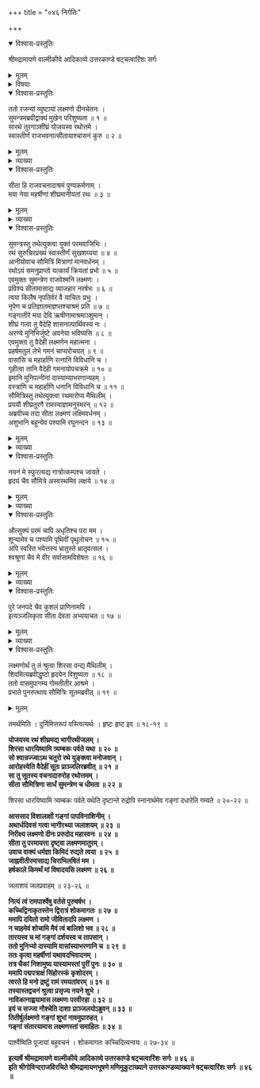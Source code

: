+++
title = "०४६ निर्गतिः"

+++

<details open><summary>विश्वास-प्रस्तुतिः</summary>

श्रीमद्रामायणे वाल्मीकीये आदिकाव्ये उत्तरकाण्डे षट्चत्वारिंशः सर्गः
</details>

<details><summary>मूलम्</summary>

श्रीमद्रामायणे वाल्मीकीये आदिकाव्ये उत्तरकाण्डे षट्चत्वारिंशः सर्गः
</details>

<details><summary>विषयाः</summary>

लक्ष्मणेन सीतां प्रति  
वन-नयनाय रामे तत्-प्रार्थना-स्मारणेन  
वन-गमनाय सज्जीभवन-चोदना ॥ १ ॥  
सीतया हर्षान् मुनि-पत्नीभ्यो दित्सया  
नाना-वसनाभरणाद्य्-आदानेन  
सु-मन्त्रानीत-रथारोहणम् ॥ २ ॥  
लक्ष्मणेन सीता--सु-मन्त्राभ्यां सह गङ्गा-तीरम् एत्य  
नाविकान् प्रति नौकानयन-चोदना ॥ ३ ॥
</details>

<details open><summary>विश्वास-प्रस्तुतिः</summary>

ततो रजन्यां व्युष्टायां लक्ष्मणो दीनचेतनः ।  
सुमन्त्रमब्रवीद्वाक्यं मुखेन परिशुष्यता ॥ १ ॥  
सारथे तुरगाञ्शीघ्रं योजयस्व रथोत्तमे ।  
स्वास्तीर्णं राजभवनात्सीतायाश्चासनं कुरु ॥ २ ॥
</details>

<details><summary>मूलम्</summary>

ततो रजन्यां व्युष्टायां लक्ष्मणो दीनचेतनः ।  
सुमन्त्रमब्रवीद्वाक्यं मुखेन परिशुष्यता ॥ १ ॥  
सारथे तुरगाञ्शीघ्रं योजयस्व रथोत्तमे ।  
स्वास्तीर्णं राजभवनात्सीतायाश्चासनं कुरु ॥ २ ॥
</details>

<details><summary>व्याख्या</summary>

स्वास्तीर्णमिति । सीतायाश्च शुभमासनं राजभवनादानीय स्वास्तीर्णं रथं कुरु ॥ २ ॥
</details>

<details open><summary>विश्वास-प्रस्तुतिः</summary>

सीता हि राजवचनादाश्रमं पुण्यकर्मणाम् ।  
मया नेया महर्षीणां शीघ्रमानीयतां रथः ॥ ३ ॥
</details>

<details><summary>मूलम्</summary>

सीता हि राजवचनादाश्रमं पुण्यकर्मणाम् ।  
मया नेया महर्षीणां शीघ्रमानीयतां रथः ॥ ३ ॥
</details>

<details><summary>व्याख्या</summary>

कुत इत्यत्राह-सीता हीत्यादि ॥ ३ ॥
</details>

<details open><summary>विश्वास-प्रस्तुतिः</summary>

सुमन्त्रस्तु तथेत्युक्त्वा युक्तं परमवाजिभिः ।  
रथं सुरुचिरप्रख्यं स्वास्तीर्णं सुखशय्यया ॥ ४ ॥  
आनीयोवाच सौमित्रिं मित्राणां मानवर्धनम् ।  
रथोऽयं समनुप्राप्तो यत्कार्यं क्रियतां प्रभो ॥ ५ ॥  
एवमुक्तः सुमन्त्रेण राजवेश्मनि लक्ष्मणः ।  
प्रविश्य सीतामासाद्य व्याजहार नरर्षभः ॥ ६ ॥  
त्वया किलैष नृपतिर्वरं वै याचितः प्रभुः ।  
नृपेण च प्रतिज्ञातमाज्ञप्तश्चाश्रमं प्रति ॥ ७ ॥  
गङ्गातीरे मया देवि ऋषीणामाश्रमाञ्शुमान् ।  
शीघ्रं गत्वा तु वैदेहि शासनात्पार्थिवस्य नः ।  
अरण्ये मुनिभिर्जुष्टे अवनेया भविष्यसि ॥ ८ ॥  
एवमुक्ता तु वैदेही लक्ष्मणेन महात्मना ।  
प्रहर्षमतुलं लेभे गमनं चाप्यरोचयत् ॥ ९ ॥  
वासांसि च महार्हाणि रत्नानि विविधानि च ।  
गृहीत्वा तानि वैदेही गमनायोपचक्रमे ॥ १० ॥  
इमानि मुनिपत्नीनां दास्याम्याभरणान्यहम् ।  
वस्त्राणि च महार्हाणि धनानि विविधानि च ॥ ११ ॥  
सौमित्रिस्तु तथेत्युक्त्वा रथमारोप्य मैथिलीम् ।  
प्रययौ शीघ्रतुरगै रामस्याज्ञामनुस्मरन् ॥ १२ ॥  
अब्रवीच्च तदा सीता लक्ष्मणं लक्ष्मिवर्धनम् ।  
अशुभानि बहून्येव पश्यामि रघुनन्दन ॥ १३ ॥
</details>

<details><summary>मूलम्</summary>

सुमन्त्रस्तु तथेत्युक्त्वा युक्तं परमवाजिभिः ।  
रथं सुरुचिरप्रख्यं स्वास्तीर्णं सुखशय्यया ॥ ४ ॥  
आनीयोवाच सौमित्रिं मित्राणां मानवर्धनम् ।  
रथोऽयं समनुप्राप्तो यत्कार्यं क्रियतां प्रभो ॥ ५ ॥  
एवमुक्तः सुमन्त्रेण राजवेश्मनि लक्ष्मणः ।  
प्रविश्य सीतामासाद्य व्याजहार नरर्षभः ॥ ६ ॥  
त्वया किलैष नृपतिर्वरं वै याचितः प्रभुः ।  
नृपेण च प्रतिज्ञातमाज्ञप्तश्चाश्रमं प्रति ॥ ७ ॥  
गङ्गातीरे मया देवि ऋषीणामाश्रमाञ्शुमान् ।  
शीघ्रं गत्वा तु वैदेहि शासनात्पार्थिवस्य नः ।  
अरण्ये मुनिभिर्जुष्टे अवनेया भविष्यसि ॥ ८ ॥  
एवमुक्ता तु वैदेही लक्ष्मणेन महात्मना ।  
प्रहर्षमतुलं लेभे गमनं चाप्यरोचयत् ॥ ९ ॥  
वासांसि च महार्हाणि रत्नानि विविधानि च ।  
गृहीत्वा तानि वैदेही गमनायोपचक्रमे ॥ १० ॥  
इमानि मुनिपत्नीनां दास्याम्याभरणान्यहम् ।  
वस्त्राणि च महार्हाणि धनानि विविधानि च ॥ ११ ॥  
सौमित्रिस्तु तथेत्युक्त्वा रथमारोप्य मैथिलीम् ।  
प्रययौ शीघ्रतुरगै रामस्याज्ञामनुस्मरन् ॥ १२ ॥  
अब्रवीच्च तदा सीता लक्ष्मणं लक्ष्मिवर्धनम् ।  
अशुभानि बहून्येव पश्यामि रघुनन्दन ॥ १३ ॥
</details>

<details><summary>व्याख्या</summary>

सुरुचिरप्रख्यं सुन्दरशोभम् ॥ ४-१३ ॥
</details>

<details open><summary>विश्वास-प्रस्तुतिः</summary>

नयनं मे स्फुरत्यद्य गात्रोत्कम्पश्च जायते ।  
हृदयं चैव सौमित्रे अस्वस्थमिव लक्षये ॥ १४ ॥
</details>

<details><summary>मूलम्</summary>

नयनं मे स्फुरत्यद्य गात्रोत्कम्पश्च जायते ।  
हृदयं चैव सौमित्रे अस्वस्थमिव लक्षये ॥ १४ ॥
</details>

<details><summary>व्याख्या</summary>

हृदयं मनः ॥ १४ ॥
</details>

<details open><summary>विश्वास-प्रस्तुतिः</summary>

औत्सुक्यं परमं चापि अधृतिश्च परा मम ।  
शून्यामेव च पश्यामि पृथिवीं पृथुलोचन ॥ १५ ॥  
अपि स्वस्ति भवेत्तस्य भ्रातुस्ते भ्रातृवत्सल ।  
श्वश्रूणां चैव मे वीर सर्वासामविशेषतः ॥ १६ ॥
</details>

<details><summary>मूलम्</summary>

औत्सुक्यं परमं चापि अधृतिश्च परा मम ।  
शून्यामेव च पश्यामि पृथिवीं पृथुलोचन ॥ १५ ॥  
अपि स्वस्ति भवेत्तस्य भ्रातुस्ते भ्रातृवत्सल ।  
श्वश्रूणां चैव मे वीर सर्वासामविशेषतः ॥ १६ ॥
</details>

<details><summary>व्याख्या</summary>

औत्सुक्यं पुण्याश्रमदर्शनविषयजं । शून्यां सुखशून्याम् ॥ १५ -१६ ॥
</details>

<details open><summary>विश्वास-प्रस्तुतिः</summary>

पुरे जनपदे चैव कुशलं प्राणिनामपि ।  
इत्यञ्जलिकृता सीता देवता अभ्ययाचत ॥ १७ ॥
</details>

<details><summary>मूलम्</summary>

पुरे जनपदे चैव कुशलं प्राणिनामपि ।  
इत्यञ्जलिकृता सीता देवता अभ्ययाचत ॥ १७ ॥
</details>

<details><summary>व्याख्या</summary>

अञ्जलिकृता कृताञ्जलिः ॥ १७ ॥
</details>

<details open><summary>विश्वास-प्रस्तुतिः</summary>

लक्ष्मणोर्थं तु तं श्रुत्वा शिरसा वन्द्य मैथिलीम् ।  
शिवमित्यब्रवीद्धृष्टो हृदयेन विशुष्यता ॥ १८ ॥  
ततो वासमुपागम्य गोमतीतीर आश्रमे ।  
प्रभाते पुनरुत्थाय सौमित्रिः सूतमब्रवीत् ॥ १९ ॥
</details>

<details><summary>मूलम्</summary>

लक्ष्मणोर्थं तु तं श्रुत्वा शिरसा वन्द्य मैथिलीम् ।  
शिवमित्यब्रवीद्धृष्टो हृदयेन विशुष्यता ॥ १८ ॥  
ततो वासमुपागम्य गोमतीतीर आश्रमे ।  
प्रभाते पुनरुत्थाय सौमित्रिः सूतमब्रवीत् ॥ १९ ॥
</details>

तमर्थमिति । दुर्निमित्तरूपं वस्त्वित्यर्थः । हृष्टः हृष्ट इव ॥ १८-१९ ॥

**योजयस्व रथं शीघ्रमद्य भागीरथीजलम् ।  
शिरसा धारयिष्यामि त्र्यम्बकः पर्वते यथा ॥ २० ॥  
सो श्वान्रज्ज्वाऽथ चतुरो रथे युङ्क्त्वा मनोजवान् ।  
आरोहस्वेति वैदेहीं सूतः प्राञ्जलिरब्रवीत् ॥ २१ ॥  
सा तु सूतस्य वचनादारुरोह रथोत्तमम् ।  
सीता सौमित्रिणा सार्धं सुमन्त्रेण च धीमता ॥ २२ ॥**

शिरसा धारयिष्यामि त्र्यम्बकः पर्वते यथेति दृष्टान्ते रुद्रोपि स्नानार्थमेव गङ्गां दधारेति गम्यते ॥ २०-२२ ॥

**आससाद विशालाक्षी गङ्गां पापविनाशिनीम् ।  
अथार्धदिवसं गत्वा भागीरथ्या जलाशयम् ॥ २३ ॥  
निरीक्ष्य लक्ष्मणो दीनः प्ररुदोद महास्वनः ॥ २४ ॥  
सीता तु परमायत्ता दृष्ट्वा लक्ष्मणमातुरम् ।  
उवाच वाक्यं धर्मज्ञा किमिदं रुद्यते त्वया ॥ २५ ॥  
जाह्नवीतीरमासाद्य चिराभिलषितं मम ।  
हर्षकाले किमर्थं मां विषादयसि लक्ष्मण ॥ २६ ॥**

जलाशयं जलप्रवाहम् ॥ २३-२६ ॥

**नित्यं त्वं रामपार्श्वेषु वर्तसे पुरुषर्षभ ।  
कच्चिद्विनाकृतस्तेन द्विरात्रं शोकमागतः ॥ २७ ॥  
ममापि दयितो रामो जीवितादपि लक्ष्मण ।  
न चाहमेवं शोचामि मैवं त्वं बालिशो भव ॥ २८ ॥  
तारयस्व च मां गङ्गां दर्शयस्व च तापसान् ।  
ततो मुनिभ्यो दास्यामि वासांस्याभरणानि च ॥ २९ ॥  
ततः कृत्वा महर्षीणां यथावदभिवादनम् ।  
तत्र चैकां निशामुष्य यास्यामस्तां पुरीं पुनः ॥ ३० ॥  
ममापि पद्मपत्राक्षं सिंहोरस्कं कृशोदरम् ।  
त्वरते हि मनो द्रष्टुं रामं रमयतांवरम् ॥ ३१ ॥  
तस्यास्तद्वचनं श्रुत्वा प्रसृज्य नयने शुभे ।  
नाविकानाह्वयामास लक्ष्मणः परवीरहा ॥ ३२ ॥  
इयं च सज्जा नौश्चेति दाशाः प्राञ्जलयोऽब्रुवन् ॥ ३३ ॥  
तितीर्षुर्लक्ष्मणो गङ्गां शुभां नावमुपारुहत् ।  
गङ्गां संतारयामास लक्ष्मणस्तां समाहितः ॥ ३४ ॥**

पार्श्वेष्विति पूजायां बहुवचनं । शोकमागतः कच्चिदित्यन्वयः ॥ २७-३४ ॥

**इत्यार्षे श्रीमद्रामायणे वाल्मीकीये आदिकाव्ये उत्तरकाण्डे षट्चत्वारिंशः सर्गः ॥ ४६ ॥  
इति श्रीगोविन्दराजविरचिते श्रीमद्रामायणभूषणे मणिमुकुटाख्याने उत्तरकाण्डव्याख्याने षट्चत्वारिंशः सर्गः ॥ ४६ ॥**
